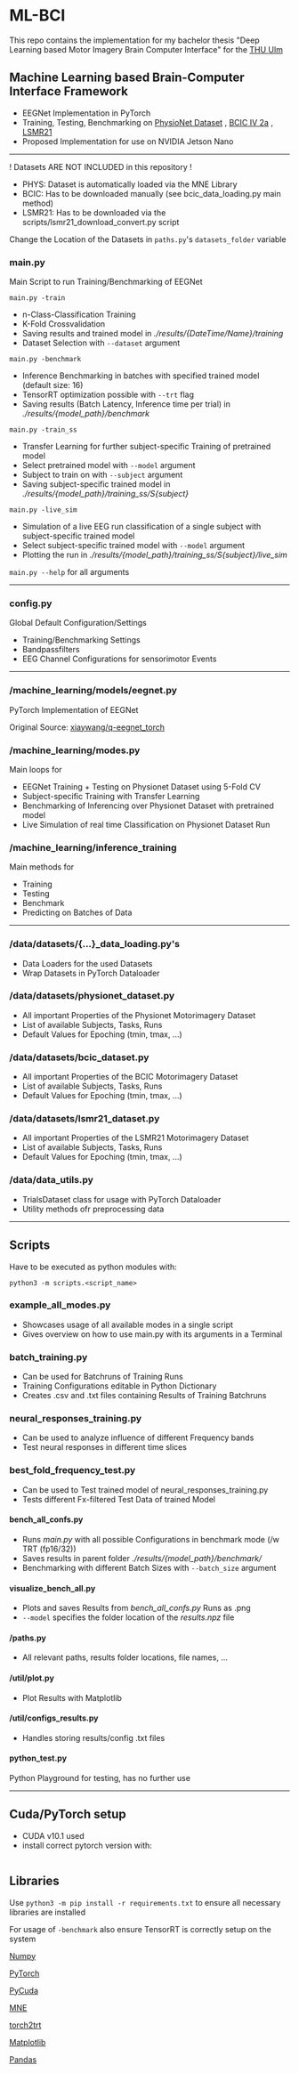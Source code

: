 # ML-BCI
This repo contains the implementation for my bachelor thesis "Deep Learning based Motor Imagery Brain Computer Interface" for the [THU Ulm](https://studium.hs-ulm.de/en)

## Machine Learning based Brain-Computer Interface Framework

* EEGNet Implementation in PyTorch
* Training, Testing, Benchmarking on [PhysioNet Dataset](https://physionet.org/content/eegmmidb/1.0.0/)
  , [BCIC IV 2a](http://www.bbci.de/competition/iv/#dataset2a)
  , [LSMR21](https://figshare.com/articles/dataset/Human_EEG_Dataset_for_Brain-Computer_Interface_and_Meditation/13123148)
* Proposed Implementation for use on NVIDIA Jetson Nano

___

! Datasets ARE NOT INCLUDED in this repository !

- PHYS: Dataset is automatically loaded via the MNE Library
- BCIC: Has to be downloaded manually (see bcic_data_loading.py main method)
- LSMR21: Has to be downloaded via the scripts/lsmr21_download_convert.py script

Change the Location of the Datasets in `paths.py`'s `datasets_folder` variable

### main.py

Main Script to run Training/Benchmarking of EEGNet

`main.py -train`

* n-Class-Classification Training
* K-Fold Crossvalidation
* Saving results and trained model in _./results/{DateTime/Name}/training_
* Dataset Selection with `--dataset` argument

`main.py -benchmark`

* Inference Benchmarking in batches with specified trained model (default size: 16)
* TensorRT optimization possible with `--trt` flag
* Saving results (Batch Latency, Inference time per trial) in _./results/{model_path}/benchmark_

`main.py -train_ss`

* Transfer Learning for further subject-specific Training of pretrained model
* Select pretrained model with `--model` argument
* Subject to train on with `--subject` argument
* Saving subject-specific trained model in _./results/{model_path}/training_ss/S{subject}_

`main.py -live_sim`

* Simulation of a live EEG run classification of a single subject with subject-specific trained model
* Select subject-specific trained model with `--model` argument
* Plotting the run in _./results/{model_path}/training_ss/S{subject}/live_sim_

`main.py --help` for all arguments

___

### config.py

Global Default Configuration/Settings

* Training/Benchmarking Settings
* Bandpassfilters
* EEG Channel Configurations for sensorimotor Events

___

### /machine_learning/models/eegnet.py

PyTorch Implementation of EEGNet

Original Source:
[xiaywang/q-eegnet_torch](https://github.com/xiaywang/q-eegnet_torch/blob/0f467e7f0d9e56d606d8f957773067bc89c2b42c/eegnet.py)

### /machine_learning/modes.py

Main loops for

* EEGNet Training + Testing on Physionet Dataset using 5-Fold CV
* Subject-specific Training with Transfer Learning
* Benchmarking of Inferencing over Physionet Dataset with pretrained model
* Live Simulation of real time Classification on Physionet Dataset Run

### /machine_learning/inference_training

Main methods for

* Training
* Testing
* Benchmark
* Predicting on Batches of Data

___

### /data/datasets/{...}_data_loading.py's

* Data Loaders for the used Datasets
* Wrap Datasets in PyTorch Dataloader

### /data/datasets/physionet_dataset.py

* All important Properties of the Physionet Motorimagery Dataset
* List of available Subjects, Tasks, Runs
* Default Values for Epoching (tmin, tmax, ...)

### /data/datasets/bcic_dataset.py

* All important Properties of the BCIC Motorimagery Dataset
* List of available Subjects, Tasks, Runs
* Default Values for Epoching (tmin, tmax, ...)

### /data/datasets/lsmr21_dataset.py

* All important Properties of the LSMR21 Motorimagery Dataset
* List of available Subjects, Tasks, Runs
* Default Values for Epoching (tmin, tmax, ...)

### /data/data_utils.py

* TrialsDataset class for usage with PyTorch Dataloader
* Utility methods ofr preprocessing data

___

## Scripts

Have to be executed as python modules with:

```python3 -m scripts.<script_name> ```

### example_all_modes.py

* Showcases usage of all available modes in a single script
* Gives overview on how to use main.py with its arguments in a Terminal

### batch_training.py

* Can be used for Batchruns of Training Runs
* Training Configurations editable in Python Dictionary
* Creates .csv and .txt files containing Results of Training Batchruns

### neural_responses_training.py

* Can be used to analyze influence of different Frequency bands
* Test neural responses in different time slices

### best_fold_frequency_test.py

* Can be used to Test trained model of neural_responses_training.py
* Tests different Fx-filtered Test Data of trained Model

#### bench_all_confs.py

* Runs _main.py_ with all possible Configurations in benchmark mode (/w TRT (fp16/32))
* Saves results in parent folder _./results/{model_path}/benchmark/_
* Benchmarking with different Batch Sizes with `--batch_size` argument

#### visualize_bench_all.py

* Plots and saves Results from _bench_all_confs.py_ Runs as .png
* `--model` specifies the folder location of the _results.npz_ file

#### /paths.py

* All relevant paths, results folder locations, file names, ...

#### /util/plot.py

* Plot Results with Matplotlib

#### /util/configs_results.py

* Handles storing results/config .txt files

#### python_test.py

Python Playground for testing, has no further use

---

## Cuda/PyTorch setup
* CUDA v10.1 used
* install correct pytorch version with:
  ```
  
  ```

## Libraries

Use `python3 -m pip install -r requirements.txt` to ensure all necessary libraries are installed

For usage of `-benchmark` also ensure TensorRT is correctly setup on the system

[Numpy](https://numpy.org/)

[PyTorch](https://pytorch.org/)

[PyCuda](https://documen.tician.de/pycuda/)

[MNE](https://mne.tools/stable/index.html)

[torch2trt](https://github.com/NVIDIA-AI-IOT/torch2trt)

[Matplotlib](https://matplotlib.org/)

[Pandas](https://pandas.pydata.org/)
